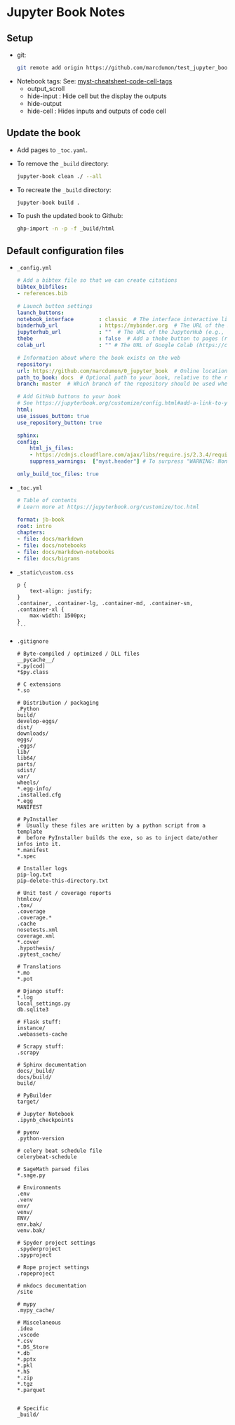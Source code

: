 # Jupyter Book Notes


## Setup
- git:
    ````bash
    git remote add origin https://github.com/marcdumon/test_jupyter_book
    ````
- Notebook tags:
  See: [myst-cheatsheet-code-cell-tags](https://jupyterbook.org/en/stable/reference/cheatsheet.html#myst-cheatsheet-code-cell-tags)
    - output_scroll
    - hide-input : Hide cell but the display the outputs
    - hide-output
    - hide-cell : Hides inputs and outputs of code cell

## Update the book

- Add pages to `_toc.yaml`.

- To remove the `_build` directory:
    ````bash
    jupyter-book clean ./ --all
    ````
- To recreate the `_build` directory:
    ````bash
    jupyter-book build .
    ````
- To push the updated book to Github:
    ````bash
    ghp-import -n -p -f _build/html
    ````

## Default configuration files
- `_config.yml`
    ````yaml
    # Add a bibtex file so that we can create citations
    bibtex_bibfiles:
    - references.bib

    # Launch button settings
    launch_buttons:
    notebook_interface        : classic  # The interface interactive links will activate ["classic", "jupyterlab"]
    binderhub_url             : https://mybinder.org  # The URL of the BinderHub (e.g., https://mybinder.org)
    jupyterhub_url            : ""  # The URL of the JupyterHub (e.g., https://datahub.berkeley.edu)
    thebe                     : false  # Add a thebe button to pages (requires the repository to run on Binder)
    colab_url                 : "" # The URL of Google Colab (https://colab.research.google.com)

    # Information about where the book exists on the web
    repository:
    url: https://github.com/marcdumon/0_jupyter_book  # Online location of your book
    path_to_book: docs  # Optional path to your book, relative to the repository root
    branch: master  # Which branch of the repository should be used when creating links (optional)

    # Add GitHub buttons to your book
    # See https://jupyterbook.org/customize/config.html#add-a-link-to-your-repository
    html:
    use_issues_button: true
    use_repository_button: true

    sphinx:
    config:
        html_js_files:
        - https://cdnjs.cloudflare.com/ajax/libs/require.js/2.3.4/require.min.js # To make plotly interactive ?
        suppress_warnings:  ["myst.header"] # To surpress "WARNING: Non-consecutive header level increase; 0 to 2 [myst.header]"

    only_build_toc_files: true
    ````
- `_toc.yml`
    ````yaml
    # Table of contents
    # Learn more at https://jupyterbook.org/customize/toc.html

    format: jb-book
    root: intro
    chapters:
    - file: docs/markdown
    - file: docs/notebooks
    - file: docs/markdown-notebooks
    - file: docs/bigrams
    ````
- `_static\custom.css`
    ````
    p {
        text-align: justify;
    }
    .container, .container-lg, .container-md, .container-sm, .container-xl {
        max-width: 1500px;
    }
    ```
- `.gitignore`
    ````
    # Byte-compiled / optimized / DLL files
    __pycache__/
    *.py[cod]
    *$py.class

    # C extensions
    *.so

    # Distribution / packaging
    .Python
    build/
    develop-eggs/
    dist/
    downloads/
    eggs/
    .eggs/
    lib/
    lib64/
    parts/
    sdist/
    var/
    wheels/
    *.egg-info/
    .installed.cfg
    *.egg
    MANIFEST

    # PyInstaller
    #  Usually these files are written by a python script from a template
    #  before PyInstaller builds the exe, so as to inject date/other infos into it.
    *.manifest
    *.spec

    # Installer logs
    pip-log.txt
    pip-delete-this-directory.txt

    # Unit test / coverage reports
    htmlcov/
    .tox/
    .coverage
    .coverage.*
    .cache
    nosetests.xml
    coverage.xml
    *.cover
    .hypothesis/
    .pytest_cache/

    # Translations
    *.mo
    *.pot

    # Django stuff:
    *.log
    local_settings.py
    db.sqlite3

    # Flask stuff:
    instance/
    .webassets-cache

    # Scrapy stuff:
    .scrapy

    # Sphinx documentation
    docs/_build/
    docs/build/
    build/

    # PyBuilder
    target/

    # Jupyter Notebook
    .ipynb_checkpoints

    # pyenv
    .python-version

    # celery beat schedule file
    celerybeat-schedule

    # SageMath parsed files
    *.sage.py

    # Environments
    .env
    .venv
    env/
    venv/
    ENV/
    env.bak/
    venv.bak/

    # Spyder project settings
    .spyderproject
    .spyproject

    # Rope project settings
    .ropeproject

    # mkdocs documentation
    /site

    # mypy
    .mypy_cache/

    # Miscelaneous
    .idea
    .vscode
    *.csv
    *.DS_Store
    *.db
    *.pptx
    *.pkl
    *.h5
    *.zip
    *.tgz
    *.parquet


    # Specific
    _build/
    ````



